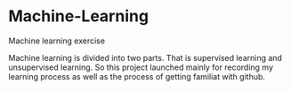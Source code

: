 # Machine-Learning
Machine learning exercise

Machine learning is divided into two parts. That is supervised learning and unsupervised learning.
So this project launched mainly for recording my learning process as well as the process of getting familiat with github.
